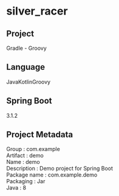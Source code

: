 # silver_racer
## Project
Gradle - Groovy

## Language
JavaKotlinGroovy

## Spring Boot
3.1.2

## Project Metadata
Group : com.example  
Artifact : demo  
Name : demo  
Description : Demo project for Spring Boot  
Package name : com.example.demo  
Packaging : Jar  
Java : 8  
